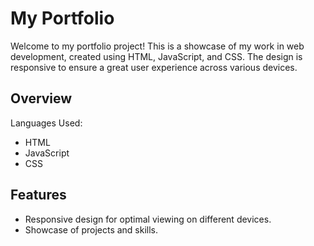 # My Portfolio
Welcome to my portfolio project! This is a showcase of my work in web development, created using HTML, JavaScript, and CSS. The design is responsive to ensure a great user experience across various devices.
## Overview
Languages Used:
  - HTML
  - JavaScript
  - CSS
## Features

- Responsive design for optimal viewing on different devices.
- Showcase of projects and skills.
